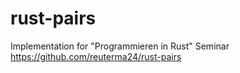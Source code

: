 # rust-pairs
Implementation for "Programmieren in Rust" Seminar  
https://github.com/reuterma24/rust-pairs
